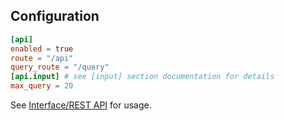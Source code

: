 ## Configuration

```toml title="config.toml ('api' section)"
[api]
enabled = true
route = "/api"
query_route = "/query"
[api.input] # see [input] section documentation for details
max_query = 20
```

See [Interface/REST API](../interface/rest.md) for usage.
